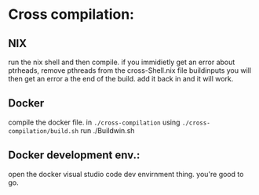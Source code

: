 # Cross compilation:
## NIX
run the nix shell and then compile. if you immidietly get an error about ptrheads, remove pthreads from the cross-Shell.nix file buildinputs
you will then get an error a the end of the build. add it back in and it will work.
## Docker
compile the docker file. in ``./cross-compilation`` using ``./cross-compilation/build.sh``
run ./Buildwin.sh
## Docker development env.:
open the docker visual studio code dev envirnment thing. 
you're good to go.
